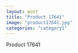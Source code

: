 ```yaml
---
layout: post
title: "Product 17641"
image: "product17641.jpg"
categories: "category1"
---
```

Product 17641
